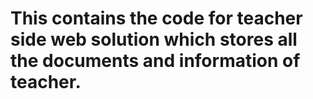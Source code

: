 # This contains the code for teacher side web solution which stores all the documents and information of teacher.